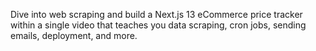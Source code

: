 Dive into web scraping and build a Next.js 13 eCommerce price tracker within a single video that teaches you data scraping, cron jobs, sending emails, deployment, and more.